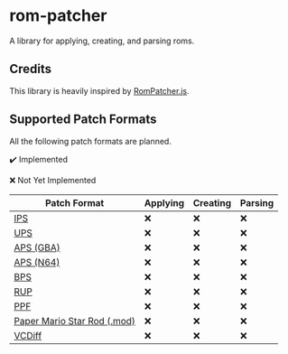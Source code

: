 # rom-patcher

A library for applying, creating, and parsing roms.

## Credits

This library is heavily inspired by [RomPatcher.js](https://github.com/marcrobledo/RomPatcher.js/).

## Supported Patch Formats

All the following patch formats are planned.

:heavy_check_mark: Implemented

:x: Not Yet Implemented

 <!-- TODO: Add documentation to docs folder for archival reasons. --> 

| Patch Format                                                                                               | Applying | Creating | Parsing |
|------------------------------------------------------------------------------------------------------------|----------|----------|---------|
| [IPS](http://fileformats.archiveteam.org/wiki/IPS_(binary_patch_format))                                   | :x:      | :x:      | :x:     |
| [UPS](http://fileformats.archiveteam.org/wiki/UPS_(binary_patch_format))                                   | :x:      | :x:      | :x:     |
| [APS (GBA)](https://github.com/btimofeev/UniPatcher/wiki/APS-(GBA))                                        | :x:      | :x:      | :x:     |
| [APS (N64)](https://github.com/btimofeev/UniPatcher/wiki/APS-(N64))                                        | :x:      | :x:      | :x:     |
| [BPS](doc/BPS.md)                                                                                          | :x:      | :x:      | :x:     |
| [RUP](doc/RUP.txt)                                                                                         | :x:      | :x:      | :x:     |
| [PPF](doc/PPF3.txt)                                                                                        | :x:      | :x:      | :x:     |
| [Paper Mario Star Rod (.mod)](https://github.com/marcrobledo/RomPatcher.js/blob/master/js/formats/pmsr.js) | :x:      | :x:      | :x:     |
| [VCDiff](https://tools.ietf.org/html/rfc3284)                                                              | :x:      | :x:      | :x:     |